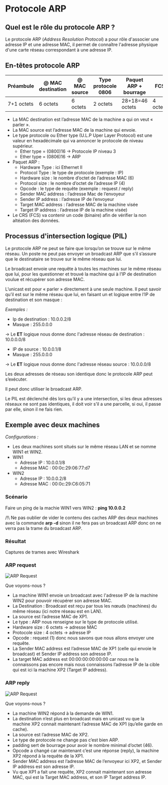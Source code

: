 # Protocole ARP

## Quel est le rôle du protocole ARP ?

Le protocole ARP (_Address Resolution Protocol_) a pour rôle d'associer une adresse IP et une adresse MAC, il permet de connaître l'adresse physique d'une carte réseau correspondant à une adresse IP.

## En-têtes protocole ARP

Préambule | @ MAC destination | @ MAC source | Type protocole 0806 | Paquet ARP + bourrage | FCS
---|---|---|---|---|---
7+1 octets | 6 octets | 6 octets | 2 octets | 28+18=46 octets | 4 octets

* La MAC destination est l’adresse MAC de la machine a qui on veut « parler ».
* La MAC source est l’adresse MAC de la machine qui envoie.
* Le type protocole ou Ether type (U.L.P Uper Layer Protocol) est une valeur en hexadécimale
qui va annoncer le protocole de niveau supérieur.
  * Ether type = (0800)16 -> Protocole IP niveau 3
  * Ether type = (0806)16 -> ARP
* Paquet ARP :
  * Hardware Type : ici Ethernet II
  * Protocol Type : le type de protocole (exemple : IP)
  * Hardware size : le nombre d’octet de l’adresse MAC (6)
  * Protocol size : le nombre d’octet de l’adresse IP (4)
  * Opcode : le type de requête (exemple : request / reply)
  * Sender MAC address : l’adresse Mac de l’envoyeur
  * Sender IP address : l’adresse IP de l’envoyeur
  * Target MAC address : l’adresse MAC de la machine visée
  * Target IP address : l’adresse IP de la machine visée)
* Le CRS (FCS) va contenir un code (binaire) afin de vérifier la non altéation des données.

## Processus d'intersection logique (PIL)

Le protocole ARP ne peut se faire que lorsqu’on se trouve sur le même réseau. Un poste ne
peut pas envoyer un broadcast ARP que s’il s’assure que le destinataire se trouve sur le
même réseau que lui.

Le broadcast envoie une requête à toutes les machines sur le même réseau que lui, pour les
questionner et trouvé la machine qui à l’IP de destination voulue et récupérer son adresse
MAC.

L’unicast est pour « parler » directement à une seule machine.
Il peut savoir qu’il est sur le même réseau que lui, en faisant un et logique entre l’IP de
destination et son masque :

_Exemples :_

* Ip de destination : 10.0.0.2/8
* Masque : 255.0.0.0

-> Le **ET** logique nous donne donc l'adresse réseau de destination : 10.0.0.0/8

* IP de source : 10.0.0.1/8
* Masque : 255.0.0.0

-> Le **ET** logique nous donne donc l'adresse réseau source : 10.0.0.0/8

Les deux adresses de réseau son identique donc le protocole ARP peut s’exécuter.

Il peut donc utiliser le broadcast ARP.

Le PIL est déclenché dès lors qu’il y a une intersection, si les deux adresses réseaux ne sont
pas identiques, il doit voir s’il a une parcelle, si oui, il passe par elle, sinon il ne fais rien.

## Exemple avec deux machines

*Configurations :*
* Les deux machines sont situés sur le même réseau LAN et se nomme WIN1 et WIN2.
* WIN1
  * Adresse IP : 10.0.0.1/8
  * Adresse MAC : 00:0c:29:06:77:d7
* WIN2
  * Adresse IP : 10.0.0.2/8
  * Adresse MAC : 00:0c:29:C6:05:71
 
### Scénario
Faire un ping de la machie WIN1 vers WIN2 : **ping 10.0.0.2**

/!\ Ne pas oublier de vider le contenu des caches ARP des deux machines avec la commande **arp -d** sinon il ne fera pas un broadcast ARP donc on ne verra pas la trame du broadcast ARP.

### Résultat
Captures de trames avec Wireshark

### ARP request
![ARP Request](https://lindwen.fr/img/arp%20request.png)

Que voyons-nous ?
* La machine WIN1 envoie un broadcast avec l'adresse IP de la machine WIN2 pour pouvoir récupérer son adresse MAC.
* La Destination : Broadcast est reçu par tous les nœuds (machines) du même réseau (ici notre réseau est en LAN).
* La source est l’adresse MAC de XP1.
* Le type : ARP nous renseigne sur le type de protocole utilisé.
* Hardware size : 6 octets -> adresse MAC
* Protocole size : 4 octets -> adresse IP
* Opcode : request (1) donc nous savons que nous allons envoyer une requête.
* La Sender MAC address est l’adresse MAC de XP1 (celle qui envoie le broadcast) et Sender IP address son adresse IP.
* La target MAC address est 00:00:00:00:00:00 car nous ne la connaissons pas encore mais nous connaissons l’adresse IP de la cible qui est ici la machine XP2 (Target IP address).

### ARP reply
![ARP Request](https://lindwen.fr/img/arp%20reply.png)

Que voyons-nous ?
* La machine WIN2 répond à la demande de WIN1.
* La destination n’est plus en broadcast mais en unicast vu que la machine XP2 connait maintenant l’adresse MAC de XP1 (qu’elle garde en cache).
* La source est l’adresse MAC de XP2.
* Le type de protocole ne change pas c’est bien ARP.
* padding sert de bourrage pour avoir le nombre minimal d’octet (46).
*  Opcode a changé car maintenant c’est une réponse (reply), la machine XP2 répond à la requête de la XP1.
*  Sender MAC address est l’adresse MAC de l’envoyeur ici XP2, et Sender IP address est son adresse IP.
* Vu que XP1 a fait une requête, XP2 connait maintenant son adresse MAC, qui est la Target MAC address, et son IP Target address IP.
